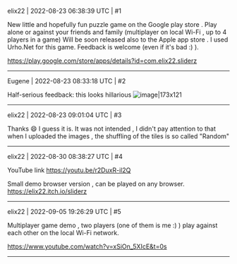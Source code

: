 elix22 | 2022-08-23 06:38:39 UTC | #1

New little and hopefully fun puzzle game on the Google play store .
Play alone or against your friends and family (multiplayer on local Wi-Fi ,  up to 4 players in a game)
Will be soon released also to the Apple app store .
I used Urho.Net for this game.
Feedback is welcome (even if it's bad :) ).

https://play.google.com/store/apps/details?id=com.elix22.sliderz

-------------------------

Eugene | 2022-08-23 08:33:18 UTC | #2

Half-serious feedback: this looks hillarious
![image|173x121](upload://iWDwS1LAbi08Ho7DoKcOyT1X6Ow.png)

-------------------------

elix22 | 2022-08-23 09:01:04 UTC | #3

Thanks :smile: 
I guess it is.
It was not intended , I didn't pay attention to that when I uploaded the images , the shuffling of the tiles is so called "Random"

-------------------------

elix22 | 2022-08-30 08:38:27 UTC | #4

YouTube link
https://youtu.be/r2DuxR-il2Q

Small demo browser version , can be played on any browser.
https://elix22.itch.io/sliderz

-------------------------

elix22 | 2022-09-05 19:26:29 UTC | #5

Multiplayer game demo , two players (one of them is me :) )  play against each other on the local Wi-Fi network.

https://www.youtube.com/watch?v=xSiOn_5XIcE&t=0s

-------------------------

